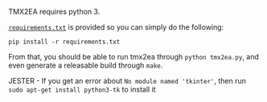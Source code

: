 TMX2EA requires python 3.

[`requirements.txt`](./requirements.txt) is provided so you can simply do the following:

	pip install -r requirements.txt

From that, you should be able to run tmx2ea through `python tmx2ea.py`, and even generate a releasable build through `make`.

JESTER - If you get an error about `No module named 'tkinter'`, then run `sudo apt-get install python3-tk` to install it